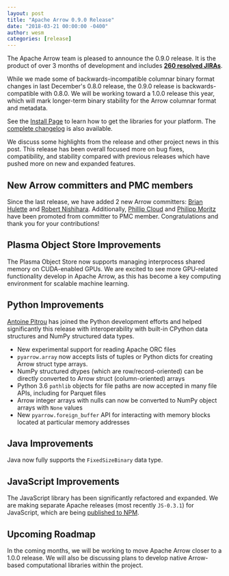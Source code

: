 ```yaml
---
layout: post
title: "Apache Arrow 0.9.0 Release"
date: "2018-03-21 00:00:00 -0400"
author: wesm
categories: [release]
---
```

<!--
{% comment %}
Licensed to the Apache Software Foundation (ASF) under one or more
contributor license agreements.  See the NOTICE file distributed with
this work for additional information regarding copyright ownership.
The ASF licenses this file to you under the Apache License, Version 2.0
(the "License"); you may not use this file except in compliance with
the License.  You may obtain a copy of the License at

http://www.apache.org/licenses/LICENSE-2.0

Unless required by applicable law or agreed to in writing, software
distributed under the License is distributed on an "AS IS" BASIS,
WITHOUT WARRANTIES OR CONDITIONS OF ANY KIND, either express or implied.
See the License for the specific language governing permissions and
limitations under the License.
{% endcomment %}
-->

The Apache Arrow team is pleased to announce the 0.9.0 release. It is the
product of over 3 months of development and includes [**260 resolved
JIRAs**][1].

While we made some of backwards-incompatible columnar binary format changes in
last December's 0.8.0 release, the 0.9.0 release is backwards-compatible with
0.8.0. We will be working toward a 1.0.0 release this year, which will mark
longer-term binary stability for the Arrow columnar format and metadata.

See the [Install Page][2] to learn how to get the libraries for your
platform. The [complete changelog][3] is also available.

We discuss some highlights from the release and other project news in this
post. This release has been overall focused more on bug fixes, compatibility,
and stability compared with previous releases which have pushed more on new and
expanded features.

## New Arrow committers and PMC members

Since the last release, we have added 2 new Arrow committers: [Brian
Hulette][4] and [Robert Nishihara][5]. Additionally, [Phillip Cloud][6] and
[Philipp Moritz][7] have been promoted from committer to PMC
member. Congratulations and thank you for your contributions!

## Plasma Object Store Improvements

The Plasma Object Store now supports managing interprocess shared memory on
CUDA-enabled GPUs. We are excited to see more GPU-related functionality develop
in Apache Arrow, as this has become a key computing environment for scalable
machine learning.

## Python Improvements

[Antoine Pitrou][8] has joined the Python development efforts and helped
significantly this release with interoperability with built-in CPython data
structures and NumPy structured data types.

* New experimental support for reading Apache ORC files
* `pyarrow.array` now accepts lists of tuples or Python dicts for creating
  Arrow struct type arrays.
* NumPy structured dtypes (which are row/record-oriented) can be directly
  converted to Arrow struct (column-oriented) arrays
* Python 3.6 `pathlib` objects for file paths are now accepted in many file
  APIs, including for Parquet files
* Arrow integer arrays with nulls can now be converted to NumPy object arrays
  with `None` values
* New `pyarrow.foreign_buffer` API for interacting with memory blocks located
  at particular memory addresses

## Java Improvements

Java now fully supports the `FixedSizeBinary` data type.

## JavaScript Improvements

The JavaScript library has been significantly refactored and expanded. We are
making separate Apache releases (most recently `JS-0.3.1`) for JavaScript,
which are being [published to NPM][9].

## Upcoming Roadmap

In the coming months, we will be working to move Apache Arrow closer to a 1.0.0
release. We will also be discussing plans to develop native Arrow-based
computational libraries within the project.

[1]: https://issues.apache.org/jira/issues/?jql=project%20%3D%20ARROW%20AND%20status%20in%20(Resolved%2C%20Closed)%20AND%20fixVersion%20%3D%200.9.0
[2]: https://arrow.apache.org/install
[3]: https://arrow.apache.org/release/0.8.0.html
[4]: https://github.com/theneuralbit
[5]: https://github.com/robertnishihara
[6]: https://github.com/cpcloud
[7]: https://github.com/pcmoritz
[8]: https://github.com/pitrou
[9]: https://www.npmjs.com/package/apache-arrow